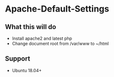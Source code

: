 # Apache-Default-Settings
## What this will do
- Install apache2 and latest php
- Change document root from /var/www to ~/html
## Support
- Ubuntu 18.04+